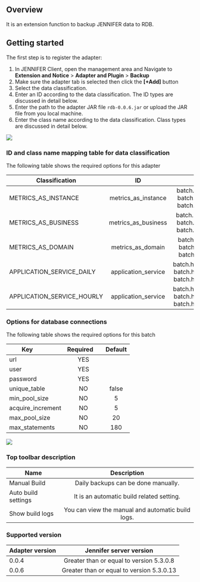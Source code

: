 ## Overview
It is an extension function to backup JENNIFER data to RDB.


## Getting started

The first step is to register the adapter: 
1. In JENNIFER Client, open the management area and Navigate to  **Extension and Notice** > **Adapter and Plugin** > **Backup**
2. Make sure the adapter tab is selected then click the **[+Add]** button
3. Select the data classification.
4. Enter an ID according to the data classification. The ID types are discussed in detail below.
5. Enter the path to the adapter JAR file ``rdb-0.0.6.jar`` or upload the JAR file from you local machine.
6. Enter the class name according to the data classification. Class types are discussed in detail below.
 
<img src="https://raw.githubusercontent.com/jennifersoft/jennifer-extension-manuals/master/res/img/view_server_batch/1.png">


### ID and class name mapping table for data classification ##

The following table shows the required options for this adapter

| Classification | ID | Class names |
| ------------- |:-------------:|:-------------:|
| METRICS_AS_INSTANCE | metrics_as_instance | batch.handler.metrics.InstanceFor**Oracle**<br>batch.handler.metrics.InstanceFor**Mssql**<br>batch.handler.metrics.InstanceFor**Mysql**<br> |
| METRICS_AS_BUSINESS | metrics_as_business | batch.handler.metrics.BusinessFor**Oracle**<br>batch.handler.metrics.BusinessFor**Mssql**<br>batch.handler.metrics.BusinessFor**Mysql**<br> |
| METRICS_AS_DOMAIN | metrics_as_domain | batch.handler.metrics.DomainFor**Oracle**<br>batch.handler.metrics.DomainFor**Mssql**<br>batch.handler.metrics.DomainFor**Mysql**<br> |
| APPLICATION_SERVICE_DAILY | application_service | batch.handler.service.ApplicationFor**Oracle**<br>batch.handler.service.ApplicationFor**Mssql**<br>batch.handler.service.ApplicationFor**Mysql**<br> |
| APPLICATION_SERVICE_HOURLY | application_service | batch.handler.service.ApplicationFor**Oracle**<br>batch.handler.service.ApplicationFor**Mssql**<br>batch.handler.service.ApplicationFor**Mysql**<br> |


### Options for database connections ##

The following table shows the required options for this batch

| Key           | Required      | Default |
| ------------- |:-------------:|:-------------:|
| url | YES | |
| user | YES | |
| password | YES | |
| unique_table | NO | false |
| min_pool_size | NO | 5 |
| acquire_increment | NO | 5 |
| max_pool_size | NO | 20 |
| max_statements | NO | 180 |

<img src="https://github.com/jennifersoft/jennifer-extension-manuals/blob/master/res/img/view_server_batch/2.png">


### Top toolbar description ##

| Name | Description |
| ------------- |:-------------:|
| Manual Build | Daily backups can be done manually. |
| Auto build settings | It is an automatic build related setting. |
| Show build logs | You can view the manual and automatic build logs. |


### Supported version ##
 
| Adapter version           | Jennifer server version |
| ------------- |:-------------:|
| 0.0.4       | Greater than or equal to version 5.3.0.8 |
| 0.0.6       | Greater than or equal to version 5.3.0.13 |
